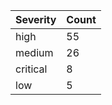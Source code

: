 | Severity | Count |
|----------|-------|
| high | 55 |
| medium | 26 |
| critical | 8 |
| low | 5 |